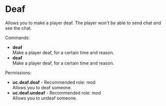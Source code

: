 Deaf
====
Allows you to make a player deaf. The player won't be able to send chat and see the chat.

Commands: <br>
* **deaf**<br>Make a player deaf, for a certain time and reason.
* **deaf**<br>Make a player deaf, for a certain time and reason.

Permissions: <br>
* **uc.deaf.deaf** - Recommended role: mod<br>Allows you to deaf someone.
* **uc.deaf.undeaf** - Recommended role: mod<br>Allows you to undeaf someone.
